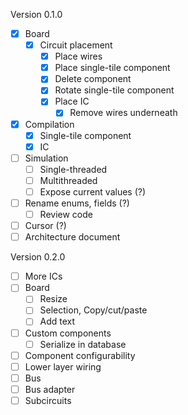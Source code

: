 Version 0.1.0

- [x] Board
    - [x] Circuit placement
        - [x] Place wires
        - [x] Place single-tile component
        - [x] Delete component
        - [x] Rotate single-tile component
        - [x] Place IC
          - [x] Remove wires underneath
- [x] Compilation
  - [x] Single-tile component
  - [x] IC
- [ ] Simulation
  - [ ] Single-threaded
  - [ ] Multithreaded
  - [ ] Expose current values (?)
- [ ] Rename enums, fields (?)
  - [ ] Review code
- [ ] Cursor (?)
- [ ] Architecture document

Version 0.2.0

- [ ] More ICs
- [ ] Board
    - [ ] Resize
    - [ ] Selection, Copy/cut/paste
    - [ ] Add text
- [ ] Custom components
    - [ ] Serialize in database
- [ ] Component configurability
- [ ] Lower layer wiring
- [ ] Bus
- [ ] Bus adapter
- [ ] Subcircuits
